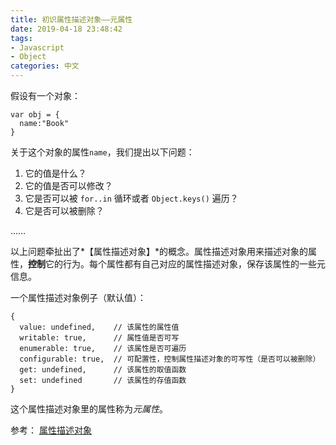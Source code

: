 ```yaml
---
title: 初识属性描述对象——元属性
date: 2019-04-18 23:48:42
tags:
- Javascript
- Object
categories: 中文
---
```


假设有一个对象：

```
var obj = {
  name:"Book"
}
```

关于这个对象的属性`name`，我们提出以下问题：

1. 它的值是什么？
2. 它的值是否可以修改？
3. 它是否可以被 `for..in` 循环或者 `Object.keys()` 遍历？
4. 它是否可以被删除？

<!-- more -->

……

以上问题牵扯出了*【属性描述对象】*的概念。属性描述对象用来描述对象的属性，**控制**它的行为。每个属性都有自己对应的属性描述对象，保存该属性的一些元信息。

一个属性描述对象例子（默认值）：

```
{
  value: undefined,    // 该属性的属性值
  writable: true,      // 属性值是否可写
  enumerable: true,    // 该属性是否可遍历
  configurable: true,  // 可配置性，控制属性描述对象的可写性（是否可以被删除）
  get: undefined,      // 该属性的取值函数
  set: undefined       // 该属性的存值函数
}
```

这个属性描述对象里的属性称为*元属性*。

参考： [属性描述对象](https://wangdoc.com/javascript/stdlib/attributes.html)
